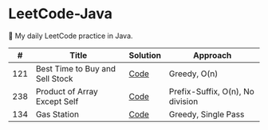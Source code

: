 # LeetCode-Java

🚀 My daily LeetCode practice in Java.

| #   | Title                             | Solution | Approach                       |
|-----|-----------------------------------|----------|--------------------------------|
| 121 | Best Time to Buy and Sell Stock  | [Code](arrays/BestTimeToBuySellStock.java) | Greedy, O(n)             |
| 238 | Product of Array Except Self     | [Code](arrays/ProductExceptSelf.java)     | Prefix-Suffix, O(n), No division |
| 134 | Gas Station                      | [Code](arrays/GasStation.java)           | Greedy, Single Pass      |